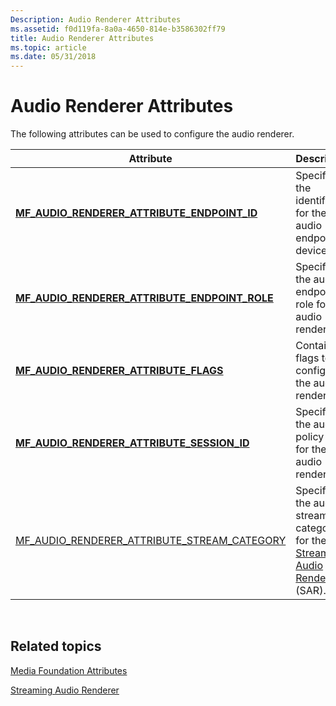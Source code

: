 ```yaml
---
Description: Audio Renderer Attributes
ms.assetid: f0d119fa-8a0a-4650-814e-b3586302ff79
title: Audio Renderer Attributes
ms.topic: article
ms.date: 05/31/2018
---
```


# Audio Renderer Attributes

The following attributes can be used to configure the audio renderer.



| Attribute                                                                                                     | Description                                                                                                 |
|---------------------------------------------------------------------------------------------------------------|-------------------------------------------------------------------------------------------------------------|
| [**MF\_AUDIO\_RENDERER\_ATTRIBUTE\_ENDPOINT\_ID**](mf-audio-renderer-attribute-endpoint-id-attribute.md)     | Specifies the identifier for the audio endpoint device.                                                     |
| [**MF\_AUDIO\_RENDERER\_ATTRIBUTE\_ENDPOINT\_ROLE**](mf-audio-renderer-attribute-endpoint-role-attribute.md) | Specifies the audio endpoint role for the audio renderer.                                                   |
| [**MF\_AUDIO\_RENDERER\_ATTRIBUTE\_FLAGS**](mf-audio-renderer-attribute-flags-attribute.md)                  | Contains flags to configure the audio renderer.                                                             |
| [**MF\_AUDIO\_RENDERER\_ATTRIBUTE\_SESSION\_ID**](mf-audio-renderer-attribute-session-id-attribute.md)       | Specifies the audio policy class for the audio renderer.                                                    |
| [MF\_AUDIO\_RENDERER\_ATTRIBUTE\_STREAM\_CATEGORY](mf-audio-renderer-attribute-stream-category.md)           | Specifies the audio stream category for the [Streaming Audio Renderer](streaming-audio-renderer.md) (SAR). |



 

## Related topics

<dl> <dt>

[Media Foundation Attributes](media-foundation-attributes.md)
</dt> <dt>

[Streaming Audio Renderer](streaming-audio-renderer.md)
</dt> </dl>

 

 



